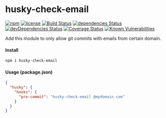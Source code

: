 # husky-check-email

[![npm](https://img.shields.io/npm/v/husky-check-email.svg)](https://npm.im/husky-check-email)
[![license](https://img.shields.io/npm/l/husky-check-email.svg)](https://npm.im/husky-check-email)
[![Build Status](https://travis-ci.org/jehy/husky-check-email.svg?branch=master)](https://travis-ci.org/jehy/husky-check-email)
[![dependencies Status](https://david-dm.org/jehy/husky-check-email/status.svg)](https://david-dm.org/jehy/husky-check-email)
[![devDependencies Status](https://david-dm.org/jehy/husky-check-email/dev-status.svg)](https://david-dm.org/jehy/husky-check-email?type=dev)
[![Coverage Status](https://coveralls.io/repos/github/jehy/husky-check-email/badge.svg?branch=master)](https://coveralls.io/github/jehy/husky-check-email?branch=master)
[![Known Vulnerabilities](https://snyk.io/test/github/jehy/husky-check-email/badge.svg)](https://snyk.io/test/github/jehy/husky-check-email)

Add this module to only allow git commits with emails from certain domain.

#### Install

```bash
npm i husky-check-email
```

#### Usage (package.json)

```json
{
  "husky": {
    "hooks": {
      "pre-commit": "husky-check-email @mydomain.com"
    }
  }
}
```
